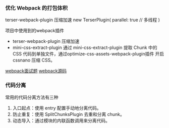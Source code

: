 ### 优化 Webpack 的打包体积

terser-webpack-plugin 压缩加速
new TerserPlugin(
  parallel: true   // 多线程
)

项目中使用到的webpack插件
- terser-webpack-plugin 压缩加速
- mini-css-extract-plugin
通过 mini-css-extract-plugin 提取 Chunk 中的 CSS 代码到单独文件，通过optimize-css-assets-webpack-plugin插件 开启 cssnano 压缩 CSS。


[webpack面试题](https://juejin.im/post/5e6f4b4e6fb9a07cd443d4a5)
[webpack源码](https://juejin.im/post/5e1b2f77e51d454d5177a69d)


### 代码分离
常用的代码分离方法有三种
1. 入口起点：使用 entry 配置手动地分离代码。
2. 防止重复：使用 SplitChunksPlugin 去重和分离 chunk。
3. 动态导入：通过模块的内联函数调用来分离代码。

